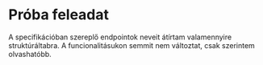 # Próba feleadat

A specifikációban szereplő endpointok neveit átírtam valamennyire struktúráltabra.
A funcionalitásukon semmit nem változtat, csak szerintem olvashatóbb.

